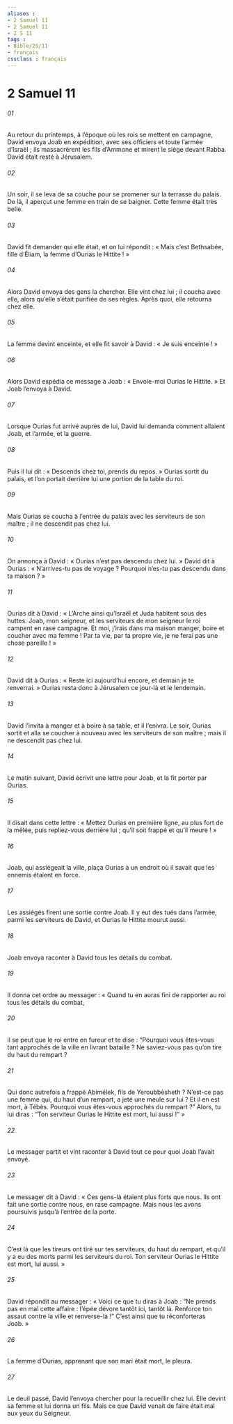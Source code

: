 ```yaml
---
aliases : 
- 2 Samuel 11
- 2 Samuel 11
- 2 S 11
tags : 
- Bible/2S/11
- français
cssclass : français
---
```


# 2 Samuel 11

###### 01
Au retour du printemps, à l’époque où les rois se mettent en campagne, David envoya Joab en expédition, avec ses officiers et toute l’armée d’Israël ; ils massacrèrent les fils d’Ammone et mirent le siège devant Rabba. David était resté à Jérusalem.
###### 02
Un soir, il se leva de sa couche pour se promener sur la terrasse du palais. De là, il aperçut une femme en train de se baigner. Cette femme était très belle.
###### 03
David fit demander qui elle était, et on lui répondit : « Mais c’est Bethsabée, fille d’Éliam, la femme d’Ourias le Hittite ! »
###### 04
Alors David envoya des gens la chercher. Elle vint chez lui ; il coucha avec elle, alors qu’elle s’était purifiée de ses règles. Après quoi, elle retourna chez elle.
###### 05
La femme devint enceinte, et elle fit savoir à David : « Je suis enceinte ! »
###### 06
Alors David expédia ce message à Joab : « Envoie-moi Ourias le Hittite. » Et Joab l’envoya à David.
###### 07
Lorsque Ourias fut arrivé auprès de lui, David lui demanda comment allaient Joab, et l’armée, et la guerre.
###### 08
Puis il lui dit : « Descends chez toi, prends du repos. » Ourias sortit du palais, et l’on portait derrière lui une portion de la table du roi.
###### 09
Mais Ourias se coucha à l’entrée du palais avec les serviteurs de son maître ; il ne descendit pas chez lui.
###### 10
On annonça à David : « Ourias n’est pas descendu chez lui. » David dit à Ourias : « N’arrives-tu pas de voyage ? Pourquoi n’es-tu pas descendu dans ta maison ? »
###### 11
Ourias dit à David : « L’Arche ainsi qu’Israël et Juda habitent sous des huttes. Joab, mon seigneur, et les serviteurs de mon seigneur le roi campent en rase campagne. Et moi, j’irais dans ma maison manger, boire et coucher avec ma femme ! Par ta vie, par ta propre vie, je ne ferai pas une chose pareille ! »
###### 12
David dit à Ourias : « Reste ici aujourd’hui encore, et demain je te renverrai. » Ourias resta donc à Jérusalem ce jour-là et le lendemain.
###### 13
David l’invita à manger et à boire à sa table, et il l’enivra. Le soir, Ourias sortit et alla se coucher à nouveau avec les serviteurs de son maître ; mais il ne descendit pas chez lui.
###### 14
Le matin suivant, David écrivit une lettre pour Joab, et la fit porter par Ourias.
###### 15
Il disait dans cette lettre : « Mettez Ourias en première ligne, au plus fort de la mêlée, puis repliez-vous derrière lui ; qu’il soit frappé et qu’il meure ! »
###### 16
Joab, qui assiégeait la ville, plaça Ourias à un endroit où il savait que les ennemis étaient en force.
###### 17
Les assiégés firent une sortie contre Joab. Il y eut des tués dans l’armée, parmi les serviteurs de David, et Ourias le Hittite mourut aussi.
###### 18
Joab envoya raconter à David tous les détails du combat.
###### 19
Il donna cet ordre au messager : « Quand tu en auras fini de rapporter au roi tous les détails du combat,
###### 20
il se peut que le roi entre en fureur et te dise : “Pourquoi vous êtes-vous tant approchés de la ville en livrant bataille ? Ne saviez-vous pas qu’on tire du haut du rempart ?
###### 21
Qui donc autrefois a frappé Abimélek, fils de Yeroubbèsheth ? N’est-ce pas une femme qui, du haut d’un rempart, a jeté une meule sur lui ? Et il en est mort, à Tébès. Pourquoi vous êtes-vous approchés du rempart ?” Alors, tu lui diras : “Ton serviteur Ourias le Hittite est mort, lui aussi !” »
###### 22
Le messager partit et vint raconter à David tout ce pour quoi Joab l’avait envoyé.
###### 23
Le messager dit à David : « Ces gens-là étaient plus forts que nous. Ils ont fait une sortie contre nous, en rase campagne. Mais nous les avons poursuivis jusqu’à l’entrée de la porte.
###### 24
C’est là que les tireurs ont tiré sur tes serviteurs, du haut du rempart, et qu’il y a eu des morts parmi les serviteurs du roi. Ton serviteur Ourias le Hittite est mort, lui aussi. »
###### 25
David répondit au messager : « Voici ce que tu diras à Joab : “Ne prends pas en mal cette affaire : l’épée dévore tantôt ici, tantôt là. Renforce ton assaut contre la ville et renverse-la !” C’est ainsi que tu réconforteras Joab. »
###### 26
La femme d’Ourias, apprenant que son mari était mort, le pleura.
###### 27
Le deuil passé, David l’envoya chercher pour la recueillir chez lui. Elle devint sa femme et lui donna un fils. Mais ce que David venait de faire était mal aux yeux du Seigneur.
